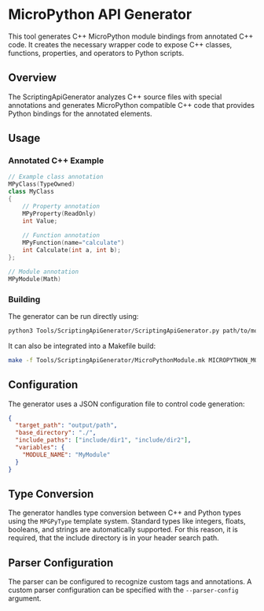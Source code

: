 # MicroPython API Generator

This tool generates C++ MicroPython module bindings from annotated C++ code. It creates the necessary wrapper code to
expose C++ classes, functions, properties, and operators to Python scripts.

## Overview

The ScriptingApiGenerator analyzes C++ source files with special annotations and generates MicroPython compatible C++ 
code that provides Python bindings for the annotated elements.

## Usage

### Annotated C++ Example

```cpp
// Example class annotation
MPyClass(TypeOwned)
class MyClass
{
    // Property annotation
    MPyProperty(ReadOnly)
    int Value;
    
    // Function annotation
    MPyFunction(name="calculate")
    int Calculate(int a, int b);
};

// Module annotation
MPyModule(Math)
```

### Building

The generator can be run directly using:

```bash
python3 Tools/ScriptingApiGenerator/ScriptingApiGenerator.py path/to/module.json [options]
```

It can also be integrated into a Makefile build:

```bash
make -f Tools/ScriptingApiGenerator/MicroPythonModule.mk MICROPYTHON_MODULE_TARGET=path/to/module.json
```

## Configuration

The generator uses a JSON configuration file to control code generation:

```json
{
  "target_path": "output/path",
  "base_directory": "./",
  "include_paths": ["include/dir1", "include/dir2"],
  "variables": {
    "MODULE_NAME": "MyModule"
  }
}
```

## Type Conversion

The generator handles type conversion between C++ and Python types using the `MPGPyType` template system. Standard types 
like integers, floats, booleans, and strings are automatically supported. For this reason, it is required, that the
include directory is in your header search path.

## Parser Configuration

The parser can be configured to recognize custom tags and annotations. A custom parser configuration can be specified 
with the `--parser-config` argument.
